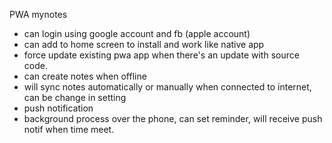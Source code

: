 PWA mynotes

- can login using google account and fb (apple account)
- can add to home screen to install and work like native app
- force update existing pwa app when there's an update with source code.
- can create notes when offline
- will sync notes automatically or manually when connected to internet, can be change in setting
- push notification
- background process over the phone, can set reminder, will receive push notif when time meet.
